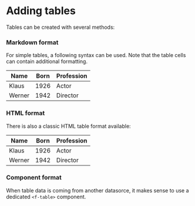# Adding tables

Tables can be created with several methods:
  
### Markdown format

For simple tables, a following syntax can be used. Note that the table cells can contain additional formatting.

Name        | Born        | Profession
----------- | ----------- | ----------
Klaus       | 1926        | Actor
Werner      | 1942        | Director
  
### HTML format

There is also a classic HTML table format available:
<table>
  <thead>
    <th>Name</th>
    <th>Born</th>
    <th>Profession</th>
  </thead>
  <tbody>
    <tr>
      <td>Klaus</td>
      <td>1926</td>
      <td>Actor</td>
    </tr>
    <tr>
      <td>Werner</td>
      <td>1942</td>
      <td>Director</td>
    </tr>
  </tbody>
</table>

### Component format

When table data is coming from another datasorce, it makes sense to use a dedicated `<f-table>` component.